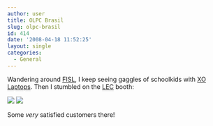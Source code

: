 ```yaml
---
author: user
title: OLPC Brasil
slug: olpc-brasil
id: 414
date: '2008-04-18 11:52:25'
layout: single
categories:
  - General
---
```


Wandering around [FISL](http://fisl.softwarelivre.org/9.0/www/), I keep seeing gaggles of schoolkids with [XO Laptops](http://laptop.org/laptop/). Then I stumbled on the [LEC](http://www.lec.ufrgs.br/) booth:

![](http://blog.superpat.com/wp-content/uploads/2009/09/IMG_0133.jpg) ![](http://blog.superpat.com/wp-content/uploads/2009/09/IMG_0134.jpg)

Some _very_ satisfied customers there!